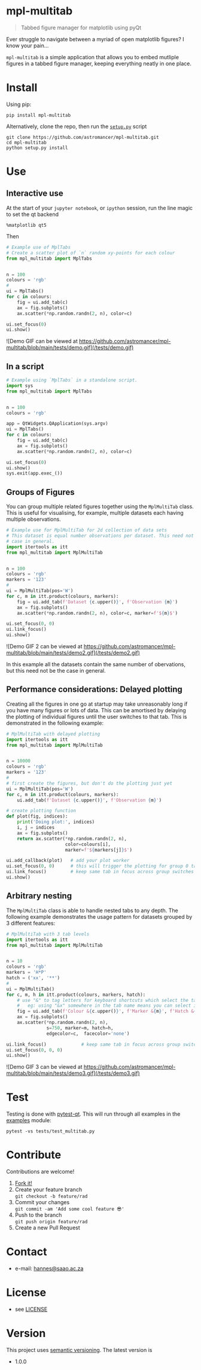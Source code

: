 # mpl-multitab

> Tabbed figure manager for matplotlib using pyQt

<!-- 
TODO
[![Build Status](https://travis-ci.com/astromancer/mpl-multitab.svg?branch=master)](https://travis-ci.com/astromancer/mpl-multitab)
[![Documentation Status](https://readthedocs.org/projects/mpl-multitab/badge/?version=latest)](https://mpl-multitab.readthedocs.io/en/latest/?badge=latest)
[![PyPI](https://img.shields.io/pypi/v/mpl-multitab.svg)](https://pypi.org/project/mpl-multitab)
[![GitHub](https://img.shields.io/github/license/astromancer/mpl-multitab.svg?color=blue)](https://mpl-multitab.readthedocs.io/en/latest/license.html)
 -->

Ever struggle to navigate between a myriad of open matplotlib figures? I know
your pain...

`mpl-multitab` is a simple application that allows you to embed mutliple figures
in a tabbed figure manager, keeping everything neatly in one place.


# Install
Using pip:
```shell
pip install mpl-multitab
```
Alternatively, clone the repo, then run the [`setup.py`](/setup.py) script
```shell
git clone https://github.com/astromancer/mpl-multitab.git
cd mpl-multitab
python setup.py install
```


# Use

## Interactive use
At the start of your `jupyter notebook`, or `ipython` session, run the line
magic to set the qt backend
```
%matplotlib qt5
```
Then
```python
# Example use of MplTabs
# Create a scatter plot of `n` random xy-points for each colour
from mpl_multitab import MplTabs


n = 100
colours = 'rgb'
#
ui = MplTabs()
for c in colours:
    fig = ui.add_tab(c)
    ax = fig.subplots()
    ax.scatter(*np.random.randn(2, n), color=c)

ui.set_focus(0)
ui.show()
```


![Demo GIF can be viewed at https://github.com/astromancer/mpl-multitab/blob/main/tests/demo.gif](/tests/demo.gif)


## In a script
```python
# Example using `MplTabs` in a standalone script.
import sys
from mpl_multitab import MplTabs


n = 100
colours = 'rgb'

app = QtWidgets.QApplication(sys.argv)
ui = MplTabs()
for c in colours:
    fig = ui.add_tab(c)
    ax = fig.subplots()
    ax.scatter(*np.random.randn(2, n), color=c)

ui.set_focus(0)
ui.show()
sys.exit(app.exec_())
```



## Groups of Figures

You can group multiple related figures together using the `MplMultiTab` class.
This is useful for visualising, for example, multiple datasets each having
multiple observations.

```python
# Example use for MplMultiTab for 2d collection of data sets
# This dataset is equal number observations per dataset. This need not be the
# case in general.
import itertools as itt
from mpl_multitab import MplMultiTab


n = 100
colours = 'rgb'
markers = '123'
#
ui = MplMultiTab(pos='W')
for c, m in itt.product(colours, markers):
    fig = ui.add_tab(f'Dataset {c.upper()}', f'Observation {m}')
    ax = fig.subplots()
    ax.scatter(*np.random.randn(2, n), color=c, marker=f'${m}$')

ui.set_focus(0, 0)
ui.link_focus()
ui.show()
```




![Demo GIF 2 can be viewed at https://github.com/astromancer/mpl-multitab/blob/main/tests/demo2.gif](/tests/demo2.gif)

In this example all the datasets contain the same number of obervations, but
this need not be the case in general.



## Performance considerations: Delayed plotting
Creating all the figures in one go at startup may take unreasonably long if you
have many figures or lots of data. This can be amortised by delaying the
plotting of individual figures until the user switches to that tab. This is 
demonstrated in the following example:

```python
# MplMultiTab with delayed plotting
import itertools as itt
from mpl_multitab import MplMultiTab


n = 10000
colours = 'rgb'
markers = '123'
#
# first create the figures, but don't do the plotting just yet
ui = MplMultiTab(pos='W')
for c, m in itt.product(colours, markers):
    ui.add_tab(f'Dataset {c.upper()}', f'Observation {m}')

# create plotting function
def plot(fig, indices):
    print('Doing plot:', indices)
    i, j = indices
    ax = fig.subplots()
    return ax.scatter(*np.random.randn(2, n),
                      color=colours[i],
                      marker=f'${markers[j]}$')

ui.add_callback(plot)   # add your plot worker
ui.set_focus(0, 0)      # this will trigger the plotting for group 0 tab 0
ui.link_focus()         # keep same tab in focus across group switches
ui.show()
```



## Arbitrary nesting

The `MplMultiTab` class is able to handle nested tabs to any depth. The
following example demonstrates the usage pattern for datasets grouped by 3
different features:

```python
# MplMultiTab with 3 tab levels
import itertools as itt
from mpl_multitab import MplMultiTab


n = 10
colours = 'rgb'
markers = 'H*P'
hatch = ('xx', '**')
#
ui = MplMultiTab()
for c, m, h in itt.product(colours, markers, hatch):
    # use "&" to tag letters for keyboard shortcuts which select the tab
    #   eg: using "&x" somewhere in the tab name means you can select it with "Alt+x"
    fig = ui.add_tab(f'Colour &{c.upper()}', f'Marker &{m}', f'Hatch &{h}')
    ax = fig.subplots()
    ax.scatter(*np.random.randn(2, n),
               s=750, marker=m, hatch=h,
               edgecolor=c,  facecolor='none')

ui.link_focus()             # keep same tab in focus across group switches
ui.set_focus(0, 0, 0)
ui.show()
```




![Demo GIF 3 can be viewed at https://github.com/astromancer/mpl-multitab/blob/main/tests/demo3.gif](/tests/demo3.gif)


<!-- For more examples see [Documentation]() -->

<!-- # Documentation -->


# Test

<!-- The [`test suite`](./tests) contains further examples of how
`mpl-multitab` can be used.  Testing is done with `pytest`: -->
Testing is done with [pytest-qt](https://github.com/pytest-dev/pytest-qt/). 
This will run through all examples in the [examples](/examples) module:
```shell
pytest -vs tests/test_multitab.py
```

# Contribute
Contributions are welcome!

1. [Fork it!](https://github.com/astromancer/mpl-multitab/fork)
2. Create your feature branch\
    ``git checkout -b feature/rad``
3. Commit your changes\
    ``git commit -am 'Add some cool feature 😎'``
4. Push to the branch\
    ``git push origin feature/rad``
5. Create a new Pull Request

# Contact

* e-mail: hannes@saao.ac.za

<!-- ### Third party libraries
 * see [requirements.txt](https://github.com/username/sw-name/blob/master/requirements.txt) files -->

# License

* see [LICENSE](https://github.com/astromancer/mpl-multitab/blob/master/LICENSE)


# Version
This project uses [semantic versioning](https://semver.org/). The latest version
is
* 1.0.0

